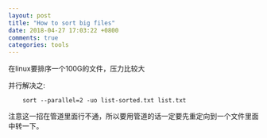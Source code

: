 ```yaml
---
layout: post
title: "How to sort big files"
date: 2018-04-27 17:03:22 +0800
comments: true
categories: tools
---
```


在linux要排序一个100G的文件，压力比较大

并行解决之:

```
    sort --parallel=2 -uo list-sorted.txt list.txt
```

注意这一招在管道里面行不通，所以要用管道的话一定要先重定向到一个文件里面中转一下。
